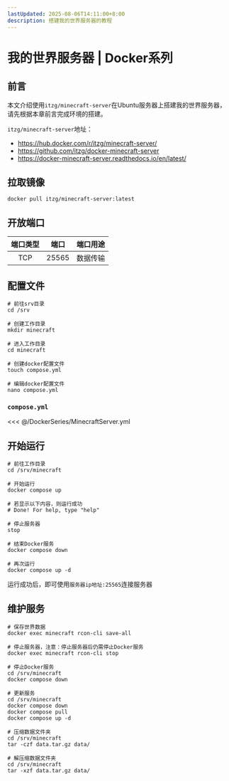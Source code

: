 ```yaml
---
lastUpdated: 2025-08-06T14:11:00+8:00
description: 搭建我的世界服务器的教程
---
```


# 我的世界服务器 | Docker系列

## 前言

本文介绍使用`itzg/minecraft-server`在Ubuntu服务器上搭建我的世界服务器，请先根据本章前言完成环境的搭建。

`itzg/minecraft-server`地址：

- <https://hub.docker.com/r/itzg/minecraft-server/>
- <https://github.com/itzg/docker-minecraft-server>
- <https://docker-minecraft-server.readthedocs.io/en/latest/>

## 拉取镜像

```shell
docker pull itzg/minecraft-server:latest
```

## 开放端口

| 端口类型 | 端口  | 端口用途 |
| :------: | :---: | :------: |
|   TCP    | 25565 | 数据传输 |

## 配置文件

```shell
# 前往srv目录
cd /srv

# 创建工作目录
mkdir minecraft

# 进入工作目录
cd minecraft

# 创建docker配置文件
touch compose.yml

# 编辑docker配置文件
nano compose.yml
```

### `compose.yml`

<<< @/DockerSeries/MinecraftServer.yml

## 开始运行

```shell
# 前往工作目录
cd /srv/minecraft

# 开始运行
docker compose up

# 若显示以下内容，则运行成功
# Done! For help, type "help"

# 停止服务器
stop

# 结束Docker服务
docker compose down

# 再次运行
docker compose up -d
```

运行成功后，即可使用`服务器ip地址:25565`连接服务器

## 维护服务

```shell
# 保存世界数据
docker exec minecraft rcon-cli save-all

# 停止服务器，注意：停止服务器后仍需停止Docker服务
docker exec minecraft rcon-cli stop

# 停止Docker服务
cd /srv/minecraft
docker compose down

# 更新服务
cd /srv/minecraft
docker compose down
docker compose pull
docker compose up -d

# 压缩数据文件夹
cd /srv/minecraft
tar -czf data.tar.gz data/

# 解压缩数据文件夹
cd /srv/minecraft
tar -xzf data.tar.gz data/
```
